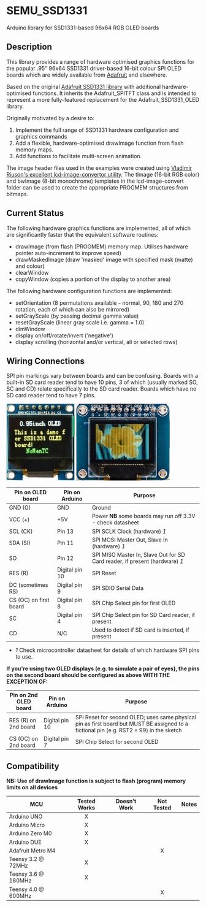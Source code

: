 # SEMU\_SSD1331

Arduino library for SSD1331-based 96x64 RGB OLED boards

## Description

This library provides a range of hardware optimised graphics functions for the popular .95" 96x64 SSD1331 driver-based 16-bit 
colour SPI OLED boards which are widely available from [Adafruit](https://www.adafruit.com/product/684) and elsewhere.  

Based on the original [Adafruit SSD1331 library](https://github.com/adafruit/Adafruit-SSD1331-OLED-Driver-Library-for-Arduino) with additional hardware-optimised functions. 
It inherits the Adafruit_SPITFT class and is intended to represent a more fully-featured replacement for the Adafruit_SSD1331_OLED library.

Originally motivated by a desire to: 
1. Implement the full range of SSD1331 hardware configuration and graphics commands
2. Add a flexible, hardware-optimised drawImage function from flash memory maps.
3. Add functions to facilitate multi-screen animation.

The image header files used in the examples were created using [Vladimir Riuson's excellent lcd-image-convertor utility](https://github.com/riuson/lcd-image-converter). 
The tImage (16-bit RGB color) and bwImage (8-bit monochrome) templates in the lcd-image-convert folder can be used to create the appropriate PROGMEM structures from bitmaps.

## Current Status

The following hardware graphics functions are implemented, all of which are significantly faster that the equivalent software routines:
* drawImage (from flash (PROGMEM) memory map. Utilises hardware pointer auto-increment to improve speed)
* drawMaskedImage (draw 'masked' image with specified mask (matte) and colour)
* clearWindow
* copyWindow (copies a portion of the display to another area)

The following hardware configuration functions are implemented:
* setOrientation (8 permutations available - normal, 90, 180 and 270 rotation, each of which can also be mirrored)
* setGrayScale (by passing decimal gamma value)
* resetGrayScale (linear gray scale i.e. gamma = 1.0)
* dimWindow
* display on/off/rotate/invert ('negative')
* display scrolling (horizontal and/or vertical, all or selected rows)

## Wiring Connections

<!-- START WIRING TABLE -->

SPI pin markings vary between boards and can be confusing. Boards with a built-in SD card reader tend to have 10 pins, 3 of which (usually marked SO, 
SC and CD) relate specifically to the SD card reader. Boards which have no SD card reader tend to have 7 pins.

![oled_noSDreader](/OLED_type1.jpg) ![oled_withSDreader](/OLED_type2.jpg)

Pin on OLED board       | Pin on Arduino | Purpose
----------------------- | -------------- | ------------------------------------------------------ 
GND (G)                 | GND            | Ground
VCC (\+)                | +5V            | Power **NB** some boards may run off 3.3V - check datasheet
SCL (CK)                | Pin 13         | SPI SCLK Clock (hardware) *1*
SDA (SI)                | Pin 11         | SPI MOSI Master Out, Slave In (hardware) *1*
SO                      | Pin 12         | SPI MISO Master In, Slave Out for SD Card reader, if present (hardware) *1*
RES (R)                 | Digital pin 10 | SPI Reset 
DC (sometimes RS)       | Digital pin 9  | SPI SDIO Serial Data
CS (OC) on first board  | Digital pin 8  | SPI Chip Select pin for first OLED
SC                      | Digital pin 4  | SPI Chip Select pin for SD Card reader, if present
CD                      | N/C            | Used to detect if SD card is inserted, if present

* *1* Check microcontroller datasheet for details of which hardware SPI pins to use.

**If you're using two OLED displays (e.g. to simulate a pair of eyes), the pins on the second board should be configured as above WITH THE EXCEPTION OF:**

Pin on 2nd OLED board   | Pin on Arduino | Purpose
----------------------- | -------------- | ------------------------------------------------------ 
RES (R) on 2nd board    | Digital pin 10 | SPI Reset for second OLED; uses same physical pin as first board but MUST BE assigned to a fictional pin (e.g. RST2 = 99) in the sketch
CS (OC) on 2nd board    | Digital pin 7  | SPI Chip Select for second OLED

<!-- END WIRING TABLE -->

<!-- START COMPATIBILITY TABLE -->

## Compatibility

**NB: Use of drawImage function is subject to flash (program) memory limits on all devices**

MCU                | Tested Works | Doesn't Work | Not Tested  | Notes
------------------ | :----------: | :----------: | :---------: | -----
Arduino UNO        |      X       |              |             | 
Arduino Micro      |      X       |              |             | 
Arduino Zero M0    |      X       |              |             | 
Arduino DUE        |      X       |              |             | 
Adafruit Metro M4  |              |       	     |     X       |
Teensy 3.2 @ 72MHz |      X       |              |             | 
Teensy 3.6 @ 180MHz |      X       |              |             |
Teensy 4.0 @ 600MHz |             |              |     X        |


<!-- END COMPATIBILITY TABLE -->

